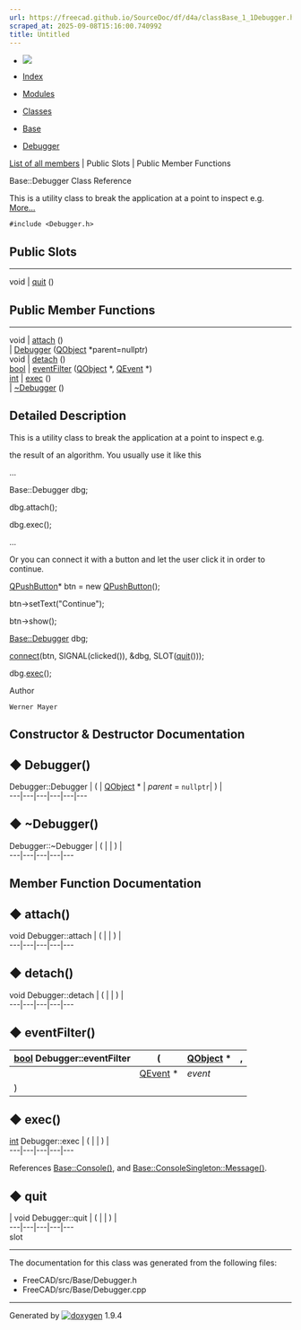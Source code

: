 ```yaml
---
url: https://freecad.github.io/SourceDoc/df/d4a/classBase_1_1Debugger.html
scraped_at: 2025-09-08T15:16:00.740992
title: Untitled
---
```


  * [ ![](https://www.freecad.org/svg/logo-freecad.svg) ](https://freecadweb.org "FreeCAD")
  * [Index](../../index.html "Index")
  * [Modules](../../modules.html "Modules list")
  * [Classes](../../annotated.html "Annotated list")

  * [Base](../../db/d07/namespaceBase.html)
  * [Debugger](../../df/d4a/classBase_1_1Debugger.html)

[List of all members](../../d3/d2d/classBase_1_1Debugger-members.html) | Public Slots | Public Member Functions

Base::Debugger Class Reference

This is a utility class to break the application at a point to inspect e.g.
[More...](../../df/d4a/classBase_1_1Debugger.html#details)

`#include <Debugger.h>`

##  Public Slots  
  
---  
void | [quit](../../df/d4a/classBase_1_1Debugger.html#ae1c05e84896eec73b0b050c8671dc814) ()  
  
##  Public Member Functions  
  
---  
void | [attach](../../df/d4a/classBase_1_1Debugger.html#ac954f0f89d62d14bd17f06c374b73972) ()  
|
[Debugger](../../df/d4a/classBase_1_1Debugger.html#ac17d8276139b2ba41619c7435c4e02d4)
([QObject](../../d9/d5b/classQObject.html) *parent=nullptr)  
void | [detach](../../df/d4a/classBase_1_1Debugger.html#a5e104b83ee08778977da0bd3277795db) ()  
[bool](../../d9/db9/classbool.html) | [eventFilter](../../df/d4a/classBase_1_1Debugger.html#a5e8f6ad4c2ef5b1d04ba8d8fa237497d) ([QObject](../../d9/d5b/classQObject.html) *, [QEvent](../../db/d17/classQEvent.html) *)  
[int](../../d1/da0/classint.html) | [exec](../../df/d4a/classBase_1_1Debugger.html#a381a3624cbf84286e071d1305c3ed81b) ()  
|
[~Debugger](../../df/d4a/classBase_1_1Debugger.html#a12f822c5d6749212d35a6ff006edcf31)
()  
  
## Detailed Description

This is a utility class to break the application at a point to inspect e.g.

the result of an algorithm. You usually use it like this

...

Base::Debugger dbg;

dbg.attach();

dbg.exec();

...

Or you can connect it with a button and let the user click it in order to
continue.

[QPushButton](../../dc/d33/classQPushButton.html)* btn = new
[QPushButton](../../dc/d33/classQPushButton.html)();

btn->setText("Continue");

btn->show();

[Base::Debugger](../../df/d4a/classBase_1_1Debugger.html "This is a utility
class to break the application at a point to inspect e.g.") dbg;

[connect](../../d9/dfd/group__draftgeoutils.html#ga0b7c0fe418afd94ab4e966fe53b88960)(btn,
SIGNAL(clicked()), &dbg,
SLOT([quit](../../df/d4a/classBase_1_1Debugger.html#ae1c05e84896eec73b0b050c8671dc814)()));

dbg.[exec](../../df/d4a/classBase_1_1Debugger.html#a381a3624cbf84286e071d1305c3ed81b)();

Author

    Werner Mayer 

## Constructor & Destructor Documentation

## ◆ Debugger()

Debugger::Debugger  | ( | [QObject](../../d9/d5b/classQObject.html) *  | _parent_ = `nullptr`| ) |   
---|---|---|---|---|---  
  
## ◆ ~Debugger()

Debugger::~Debugger  | ( | | ) |   
---|---|---|---|---  
  
## Member Function Documentation

## ◆ attach()

void Debugger::attach  | ( | | ) |   
---|---|---|---|---  
  
## ◆ detach()

void Debugger::detach  | ( | | ) |   
---|---|---|---|---  
  
## ◆ eventFilter()

[bool](../../d9/db9/classbool.html) Debugger::eventFilter  | ( | [QObject](../../d9/d5b/classQObject.html) *  | ,   
---|---|---|---  
|  | [QEvent](../../db/d17/classQEvent.html) *  | _event_  
| ) | |   
  
## ◆ exec()

[int](../../d1/da0/classint.html) Debugger::exec  | ( | | ) |   
---|---|---|---|---  
  
References
[Base::Console()](../../db/d07/namespaceBase.html#a968fb30e59145eaaa8b1da98680bd729),
and
[Base::ConsoleSingleton::Message()](../../df/dca/classBase_1_1ConsoleSingleton.html#a322664077d1c391e11e07ec903c99e25).

## ◆ quit

| void Debugger::quit  | ( | | ) |   
---|---|---|---|---  
slot  
  
* * *

The documentation for this class was generated from the following files:

  * FreeCAD/src/Base/Debugger.h
  * FreeCAD/src/Base/Debugger.cpp

* * *

Generated by
[![doxygen](../../doxygen.svg)](https://www.doxygen.org/index.html) 1.9.4

